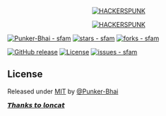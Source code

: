 <p align="center">
<a href="https://punkers.business.site"><img title="HACKERSPUNK" src="https://img.shields.io/badge/MADE%20IN-INDIA-SCRIPT?colorA=%23ff8100&colorB=%23017e40&colorC=%23ff0000&style=for-the-badge"></a>
</p>
</p>
<p align="center">
<a href="https://punkers.business.site"><img title="HACKERSPUNK" src="https://img.shields.io/badge/HACKERS-PUNK-green?style=for-the-badge&logo=appveyor"></a>
</p>


[![Punker-Bhai - sfam](https://img.shields.io/static/v1?label=Punker-Bhai&message=sfam&color=blue&logo=github)](https://github.com/Punker-Bhai/sfam)
[![stars - sfam](https://img.shields.io/github/stars/Punker-Bhai/sfam?style=social)](https://github.com/Punker-Bhai/sfam)
[![forks - sfam](https://img.shields.io/github/forks/Punker-Bhai/sfam?style=social)](https://github.com/Punker-Bhai/sfam)

[![GitHub release](https://img.shields.io/github/release/Punker-Bhai/sfam?include_prereleases=&sort=semver)](https://github.com/Punker-Bhai/sfam/releases/)
[![License](https://img.shields.io/badge/License-MIT-blue)](#license)
[![issues - sfam](https://img.shields.io/github/issues/Punker-Bhai/sfam)](https://github.com/Punker-Bhai/sfam/issues)
</div>


## License

Released under [MIT](/LICENSE) by [@Punker-Bhai](https://github.com/Punker-Bhai)

[𝙏𝙝𝙖𝙣𝙠𝙨 𝙩𝙤 𝙡𝙤𝙣𝙘𝙖𝙩](https://github.com/p4kl0nc4t)
